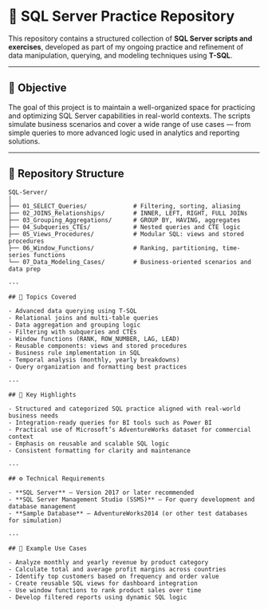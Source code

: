 # 🧠 SQL Server Practice Repository

This repository contains a structured collection of **SQL Server scripts and exercises**, developed as part of my ongoing practice and refinement of data manipulation, querying, and modeling techniques using **T-SQL**.

---

## 🎯 Objective

The goal of this project is to maintain a well-organized space for practicing and optimizing SQL Server capabilities in real-world contexts. The scripts simulate business scenarios and cover a wide range of use cases — from simple queries to more advanced logic used in analytics and reporting solutions.

---

## 📁 Repository Structure

```plaintext
SQL-Server/
│
├── 01_SELECT_Queries/             # Filtering, sorting, aliasing
├── 02_JOINS_Relationships/        # INNER, LEFT, RIGHT, FULL JOINs
├── 03_Grouping_Aggregations/      # GROUP BY, HAVING, aggregates
├── 04_Subqueries_CTEs/            # Nested queries and CTE logic
├── 05_Views_Procedures/           # Modular SQL: views and stored procedures
├── 06_Window_Functions/           # Ranking, partitioning, time-series functions
└── 07_Data_Modeling_Cases/        # Business-oriented scenarios and data prep

---

## 🔧 Topics Covered

- Advanced data querying using T-SQL
- Relational joins and multi-table queries
- Data aggregation and grouping logic
- Filtering with subqueries and CTEs
- Window functions (RANK, ROW_NUMBER, LAG, LEAD)
- Reusable components: views and stored procedures
- Business rule implementation in SQL
- Temporal analysis (monthly, yearly breakdowns)
- Query organization and formatting best practices

---

## 🧾 Key Highlights

- Structured and categorized SQL practice aligned with real-world business needs
- Integration-ready queries for BI tools such as Power BI
- Practical use of Microsoft’s AdventureWorks dataset for commercial context
- Emphasis on reusable and scalable SQL logic
- Consistent formatting for clarity and maintenance

---

## ⚙️ Technical Requirements

- **SQL Server** – Version 2017 or later recommended  
- **SQL Server Management Studio (SSMS)** – For query development and database management  
- **Sample Database** – AdventureWorks2014 (or other test databases for simulation)

---

## 📌 Example Use Cases

- Analyze monthly and yearly revenue by product category
- Calculate total and average profit margins across countries
- Identify top customers based on frequency and order value
- Create reusable SQL views for dashboard integration
- Use window functions to rank product sales over time
- Develop filtered reports using dynamic SQL logic
